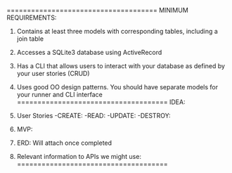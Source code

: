 =====================================
MINIMUM REQUIREMENTS:
1) Contains at least three models with corresponding tables, including a join table
2) Accesses a SQLite3 database using ActiveRecord
3) Has a CLI that allows users to interact with your database as defined by your user stories (CRUD)
4) Uses good OO design patterns. You should have separate models for your runner and CLI interface
=====================================
IDEA:

1) User Stories
    -CREATE:
    -READ:
    -UPDATE:
    -DESTROY:

2) MVP: 

3) ERD: Will attach once completed

4) Relevant information to APIs we might use: 
=====================================